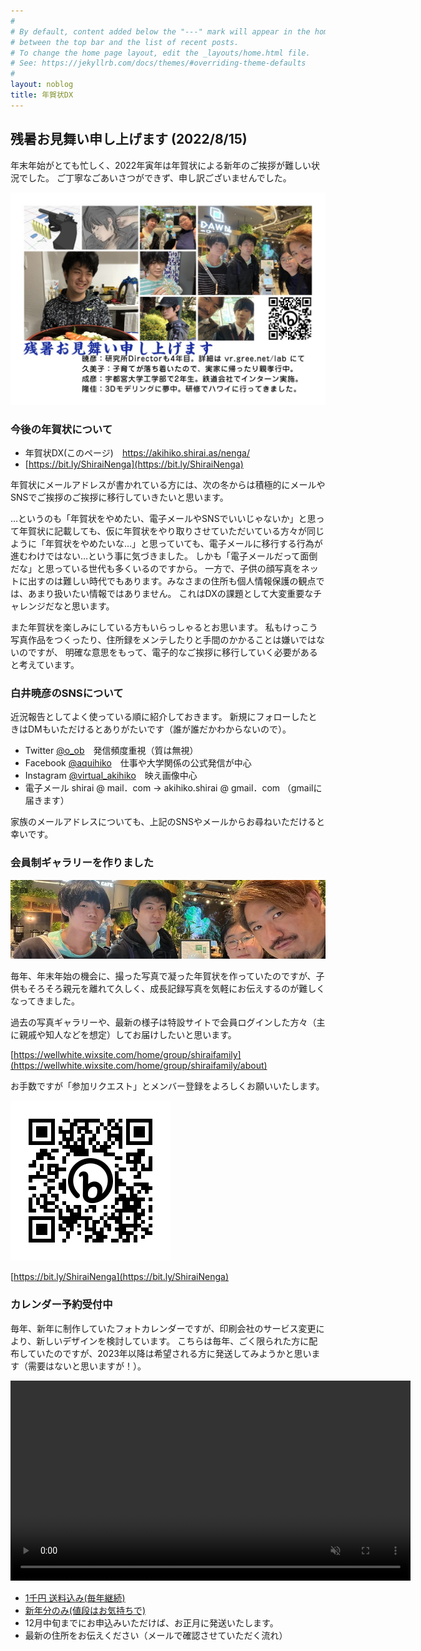 ```yaml
---
#
# By default, content added below the "---" mark will appear in the home page
# between the top bar and the list of recent posts.
# To change the home page layout, edit the _layouts/home.html file.
# See: https://jekyllrb.com/docs/themes/#overriding-theme-defaults
#
layout: noblog
title: 年賀状DX
---
```

## 残暑お見舞い申し上げます (2022/8/15)

年末年始がとても忙しく、2022年寅年は年賀状による新年のご挨拶が難しい状況でした。
ご丁寧なごあいさつができず、申し訳ございませんでした。

![2022SummerPostcard](20220814-postcard.jpg)

### 今後の年賀状について

- 年賀状DX(このページ)　https://akihiko.shirai.as/nenga/
- [https://bit.ly/ShiraiNenga](https://bit.ly/ShiraiNenga)

年賀状にメールアドレスが書かれている方には、次の冬からは積極的にメールやSNSでご挨拶のご挨拶に移行していきたいと思います。

…というのも「年賀状をやめたい、電子メールやSNSでいいじゃないか」と思って年賀状に記載しても、仮に年賀状をやり取りさせていただいている方々が同じように「年賀状をやめたいな…」と思っていても、電子メールに移行する行為が進むわけではない…という事に気づきました。
しかも「電子メールだって面倒だな」と思っている世代も多くいるのですから。
一方で、子供の顔写真をネットに出すのは難しい時代でもあります。みなさまの住所も個人情報保護の観点では、あまり扱いたい情報ではありません。
これはDXの課題として大変重要なチャレンジだなと思います。

また年賀状を楽しみにしている方もいらっしゃるとお思います。
私もけっこう写真作品をつくったり、住所録をメンテしたりと手間のかかることは嫌いではないのですが、
明確な意思をもって、電子的なご挨拶に移行していく必要があると考えています。

### 白井暁彦のSNSについて

近況報告としてよく使っている順に紹介しておきます。
新規にフォローしたときはDMもいただけるとありがたいです（誰が誰だかわからないので）。

- Twitter [@o_ob](https://twitter.com/o_ob)　発信頻度重視（質は無視）
- Facebook [@aquihiko](https://www.facebook.com/aquihiko)　仕事や大学関係の公式発信が中心
- Instagram [@virtual_akihiko](https://www.instagram.com/virtual_akihiko/)　映え画像中心
- 電子メール shirai @ mail．com → akihiko.shirai @ gmail．com （gmailに届きます）

家族のメールアドレスについても、上記のSNSやメールからお尋ねいただけると幸いです。


### 会員制ギャラリーを作りました

![Gallery](gallery2022.jpg)

毎年、年末年始の機会に、撮った写真で凝った年賀状を作っていたのですが、子供もそろそろ親元を離れて久しく、成長記録写真を気軽にお伝えするのが難しくなってきました。

過去の写真ギャラリーや、最新の様子は特設サイトで会員ログインした方々（主に親戚や知人などを想定）してお届けしたいと思います。

[https://wellwhite.wixsite.com/home/group/shiraifamily](https://wellwhite.wixsite.com/home/group/shiraifamily/about)

お手数ですが「参加リクエスト」とメンバー登録をよろしくお願いいたします。

![bit.ly/ShiraiNenga.png](bit.ly_ShiraiNenga.png "QR Code bit.ly/ShiraiNenga")

[https://bit.ly/ShiraiNenga](https://bit.ly/ShiraiNenga)


### カレンダー予約受付中

毎年、新年に制作していたフォトカレンダーですが、印刷会社のサービス変更により、新しいデザインを検討しています。
こちらは毎年、ごく限られた方に配布していたのですが、2023年以降は希望される方に発送してみようかと思います（需要はないと思いますが！）。

<div text-align="center"><video width="640" autoplay muted>
    <source src="calender2022.webm" type="video/webm">
    Sorry, your browser doesn't support embedded videos.
</video>
</div>

<script async src="https://js.stripe.com/v3/pricing-table.js"></script>
<stripe-pricing-table pricing-table-id="prctbl_1LWOkfJfkX39Jp3WPNvQTRdn"
publishable-key="pk_live_51LW2slJfkX39Jp3WoE7viyPaecIvOGWhRUOsKnBQrUes9dijHyzeR7buHzFv2yf1a2D13SCGuvc4TZQOmIipyPJ000U01tWQT4">
</stripe-pricing-table>


- [1千円 送料込み(毎年継続)](https://buy.stripe.com/cN203545J4E62By7ss)
- [新年分のみ(値段はお気持ちで)](https://buy.stripe.com/eVa9DF0Tx6Me3FCaEF)
- 12月中旬までにお申込みいただけば、お正月に発送いたします。
- 最新の住所をお伝えください（メールで確認させていただく流れ）
